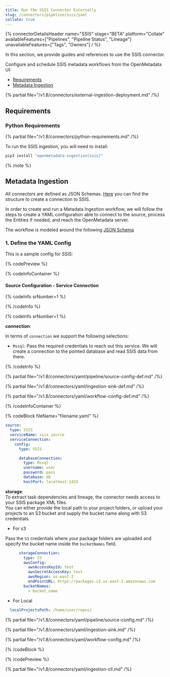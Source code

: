 ```yaml
---
title: Run the SSIS Connector Externally
slug: /connectors/pipeline/ssis/yaml
collate: true
---
```


{% connectorDetailsHeader
name="SSIS"
stage="BETA"
platform="Collate"
availableFeatures=["Pipelines", "Pipeline Status", "Lineage"]
unavailableFeatures=["Tags", "Owners"]
/ %}

In this section, we provide guides and references to use the SSIS connector.

Configure and schedule SSIS metadata workflows from the OpenMetadata UI:

- [Requirements](#requirements)
- [Metadata Ingestion](#metadata-ingestion)

{% partial file="/v1.8/connectors/external-ingestion-deployment.md" /%}

## Requirements

### Python Requirements

{% partial file="/v1.8/connectors/python-requirements.md" /%}

To run the SSIS ingestion, you will need to install:

```bash
pip3 install "openmetadata-ingestion[ssis]"
```


{% /note %}


## Metadata Ingestion

All connectors are defined as JSON Schemas.
[Here](https://github.com/open-metadata/OpenMetadata/blob/main/openmetadata-spec/src/main/resources/json/schema/entity/services/connections/pipeline/ssisConnection.json)
you can find the structure to create a connection to SSIS.

In order to create and run a Metadata Ingestion workflow, we will follow
the steps to create a YAML configuration able to connect to the source,
process the Entities if needed, and reach the OpenMetadata server.

The workflow is modeled around the following
[JSON Schema](https://github.com/open-metadata/OpenMetadata/blob/main/openmetadata-spec/src/main/resources/json/schema/metadataIngestion/workflow.json)

### 1. Define the YAML Config

This is a sample config for SSIS:

{% codePreview %}

{% codeInfoContainer %}

#### Source Configuration - Service Connection

{% codeInfo srNumber=1 %}

{% /codeInfo %}

{% codeInfo srNumber=1 %}

**connection**: 

In terms of `connection` we support the following selections:

- `Mssql`: Pass the required credentials to reach out this service. We will
  create a connection to the pointed database and read SSIS data from there.

{% /codeInfo %}

{% partial file="/v1.8/connectors/yaml/pipeline/source-config-def.md" /%}

{% partial file="/v1.8/connectors/yaml/ingestion-sink-def.md" /%}

{% partial file="/v1.8/connectors/yaml/workflow-config-def.md" /%}

{% /codeInfoContainer %}

{% codeBlock fileName="filename.yaml" %}

```yaml {% isCodeBlock=true %}
source:
  type: SSIS
  serviceName: ssis_source
  serviceConnection:
    config:
      type: SSIS
```
```yaml {% srNumber=6 %}
      databaseConnection:
        type: Mssql
        username: user
        password: pass
        database: db
        hostPort: localhost:1433
```

**storage**:  
To extract task dependencies and lineage, the connector needs access to your SSIS package XML files.  
You can either provide the local path to your project folders, or upload your projects to an S3 bucket and supply the bucket name along with S3 credentials.

- For s3

Pass the `S3` credentials where your package folders are uploaded and specify the bucket name inside the `bucketNames` field.


```yaml {% srNumber=7 %}
      storageConnection:
        type: S3
        awsConfig:
          awsAccessKeyId: test
          awsSecretAccessKey: test
          awsRegion: us-east-2
          endPointURL: https://packages.s3.us-east-2.amazonaws.com
        bucketNames: 
          - bucket_name
```
- For Local
```yaml {% srNumber=8 %}
  localProjectsPath: /home/user/repos/
```

{% partial file="/v1.8/connectors/yaml/pipeline/source-config.md" /%}

{% partial file="/v1.8/connectors/yaml/ingestion-sink.md" /%}

{% partial file="/v1.8/connectors/yaml/workflow-config.md" /%}

{% /codeBlock %}

{% /codePreview %}

{% partial file="/v1.8/connectors/yaml/ingestion-cli.md" /%}

